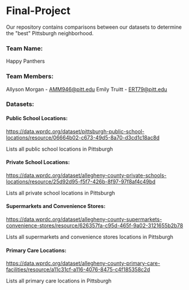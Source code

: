 # Final-Project
Our repository contains comparisons between our datasets to determine the "best" Pittsburgh neighborhood.
### Team Name: 

Happy Panthers
### Team Members:
Allyson Morgan - AMM946@pitt.edu
Emily Truitt - ERT79@pitt.edu

### Datasets:
#### Public School Locations: 
https://data.wprdc.org/dataset/pittsburgh-public-school-locations/resource/06664b02-c673-49d5-8a70-d3cd1c18ac8d

Lists all public school locations in Pittsburgh
#### Private School Locations: 
https://data.wprdc.org/dataset/allegheny-county-private-schools-locations/resource/25d92d95-f5f7-426b-8f97-97f8af4c49bd

Lists all private school locations in Pittsburgh
#### Supermarkets and Convenience Stores: 
https://data.wprdc.org/dataset/allegheny-county-supermarkets-convenience-stores/resource/626357fa-c95d-465f-9a02-3121655b2b78

Lists all supermarkets and convenience stores locations in Pittsburgh
#### Primary Care Locations: 
https://data.wprdc.org/dataset/allegheny-county-primary-care-facilities/resource/a11c31cf-a116-4076-8475-c4f185358c2d

Lists all primary care locations in Pittsburgh

